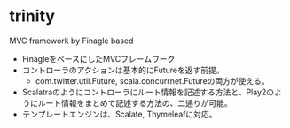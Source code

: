 trinity
=======

MVC framework by Finagle based

- FinagleをベースにしたMVCフレームワーク
- コントローラのアクションは基本的にFutureを返す前提。
  - com.twitter.util.Future, scala.concurrnet.Futureの両方が使える。
- Scalatraのようにコントローラにルート情報を記述する方法と、Play2のようにルート情報をまとめて記述する方法の、二通りが可能。
- テンプレートエンジンは、Scalate, Thymeleafに対応。
